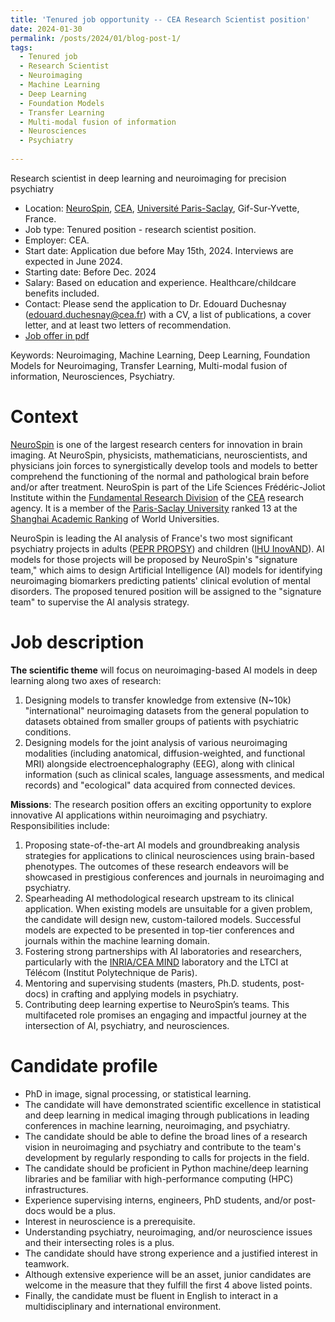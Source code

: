 ```yaml
---
title: 'Tenured job opportunity -- CEA Research Scientist position'
date: 2024-01-30
permalink: /posts/2024/01/blog-post-1/
tags:
  - Tenured job
  - Research Scientist
  - Neuroimaging
  - Machine Learning
  - Deep Learning
  - Foundation Models
  - Transfer Learning
  - Multi-modal fusion of information
  - Neurosciences
  - Psychiatry
  
---
```


Research scientist in deep learning and neuroimaging for precision psychiatry

- Location: [NeuroSpin](https://joliot.cea.fr/drf/joliot/en/Pages/research_entities/NeuroSpin.aspx), [CEA](https://www.cea.fr/english), [Université Paris-Saclay](https://www.universite-paris-saclay.fr/en), Gif-Sur-Yvette, France.
- Job type: Tenured position - research scientist position.
- Employer: CEA.
- Start date: Application due before May 15th, 2024. Interviews are expected in June 2024.
- Starting date: Before Dec. 2024
- Salary: Based on education and experience. Healthcare/childcare benefits included.
- Contact: Please send the application to Dr. Edouard Duchesnay (edouard.duchesnay@cea.fr) with a CV, a list of publications, a cover letter, and at least two letters of recommendation.
- [Job offer in pdf](https://raw.github.com/duchesnay/duchesnay.github.io/master/files/202401_Research-Scientist_IA-PSY_NeuroSpin.pdf)


Keywords: Neuroimaging, Machine Learning, Deep Learning, Foundation Models for Neuroimaging, Transfer Learning, Multi-modal fusion of information, Neurosciences, Psychiatry.

Context
=======

[NeuroSpin](https://joliot.cea.fr/drf/joliot/en/Pages/research_entities/NeuroSpin.aspx) is one of the largest research centers for innovation in brain imaging. At NeuroSpin, physicists, mathematicians, neuroscientists, and physicians join forces to synergistically develop tools and models to better comprehend the functioning of the normal and pathological brain before and/or after treatment. NeuroSpin is part of the Life Sciences Frédéric-Joliot Institute within the [Fundamental Research Division](https://www.cea.fr/drf/english/Pages/the-DRF.aspx) of the [CEA](https://www.cea.fr/english) research agency. It is a member of the [Paris-Saclay University](https://www.universite-paris-saclay.fr/en)  ranked 13 at the [Shanghai Academic Ranking](https://www.shanghairanking.com/rankings/arwu/2021) of World Universities.

NeuroSpin is leading the AI analysis of France's two most significant psychiatry projects in adults ([PEPR PROPSY](https://www.cnrs.fr/en/pepr/pepr-exploratoire-propsy-pathologies-psychiatriques)) and children ([IHU InovAND](https://www.aphp.fr/contenu/linstitut-robert-debre-du-cerveau-de-lenfant-un-institut-hospitalo-universitaire-ihu-pour)). AI models for those projects will be proposed by NeuroSpin's "signature team," which aims to design Artificial Intelligence (AI) models for identifying neuroimaging biomarkers predicting patients' clinical evolution of mental disorders. The proposed tenured position will be assigned to the "signature team" to supervise the AI analysis strategy.

Job description
===============

**The scientific theme** will focus on neuroimaging-based AI models in deep learning along two axes of research:

1. Designing models to transfer knowledge from extensive (N~10k) "international" neuroimaging datasets from the general population to datasets obtained from smaller groups of patients with psychiatric conditions.
2. Designing models for the joint analysis of various neuroimaging modalities (including anatomical, diffusion-weighted, and functional MRI) alongside electroencephalography (EEG), along with clinical information (such as clinical scales, language assessments, and medical records) and "ecological" data acquired from connected devices.


**Missions**: The research position offers an exciting opportunity to explore innovative AI applications within neuroimaging and psychiatry. Responsibilities include:

1. Proposing state-of-the-art AI models and groundbreaking analysis strategies for applications to clinical neurosciences using brain-based phenotypes. The outcomes of these research endeavors will be showcased in prestigious conferences and journals in neuroimaging and psychiatry.
2. Spearheading AI methodological research upstream to its clinical application. When existing models are unsuitable for a given problem, the candidate will design new, custom-tailored models. Successful models are expected to be presented in top-tier conferences and journals within the machine learning domain.
3. Fostering strong partnerships with AI laboratories and researchers, particularly with the [INRIA/CEA MIND](https://www.inria.fr/en/mind) laboratory and the LTCI at Télécom (Institut Polytechnique de Paris).
4. Mentoring and supervising students (masters, Ph.D. students, post-docs) in crafting and applying models in psychiatry.
5. Contributing deep learning expertise to NeuroSpin’s teams.
This multifaceted role promises an engaging and impactful journey at the intersection of AI, psychiatry, and neurosciences.

Candidate profile
=================

- PhD in image, signal processing, or statistical learning.
- The candidate will have demonstrated scientific excellence in statistical and deep learning in medical imaging through publications in leading conferences in machine learning, neuroimaging, and psychiatry.
- The candidate should be able to define the broad lines of a research vision in neuroimaging and psychiatry and contribute to the team's development by regularly responding to calls for projects in the field.
- The candidate should be proficient in Python machine/deep learning libraries and be familiar with high-performance computing (HPC) infrastructures.
- Experience supervising interns, engineers, PhD students, and/or post-docs would be a plus.
- Interest in neuroscience is a prerequisite.
- Understanding psychiatry, neuroimaging, and/or neuroscience issues and their intersecting roles is a plus.
- The candidate should have strong experience and a justified interest in teamwork.
- Although extensive experience will be an asset, junior candidates are welcome in the measure that they fulfill the first 4 above listed points.
- Finally, the candidate must be fluent in English to interact in a multidisciplinary and international environment.

